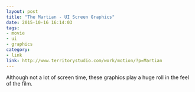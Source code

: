 ```yaml
---
layout: post
title: "The Martian - UI Screen Graphics"
date: 2015-10-16 16:14:03
tags:
- movie
- ui
- graphics
category:
- link
link: http://www.territorystudio.com/work/motion/?p=Martian
---
```


Although not a lot of screen time, these graphics play a huge roll in the feel of the film.